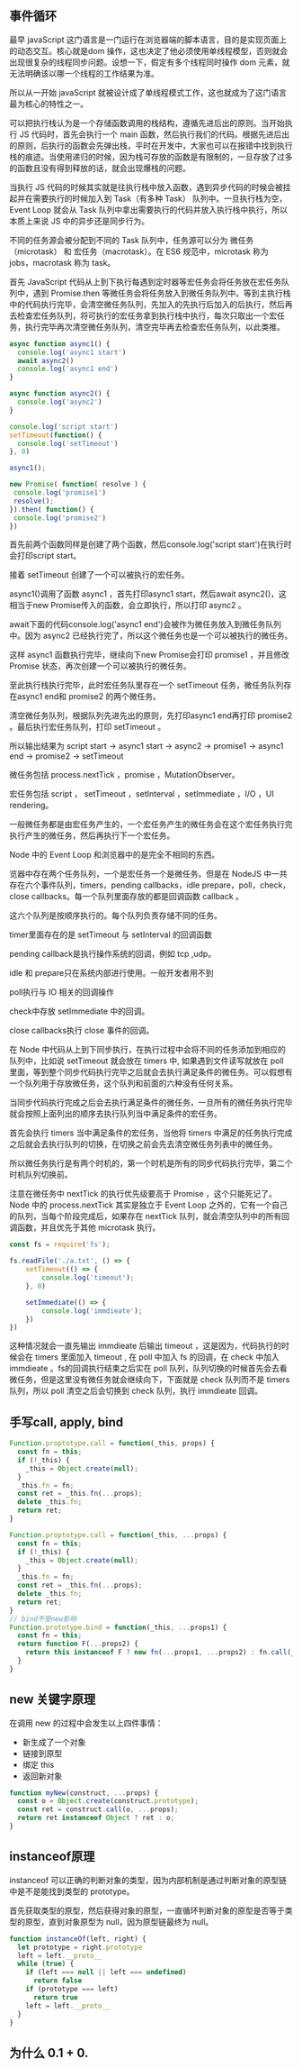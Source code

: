 ## 事件循环

最早 javaScript 这门语言是一门运行在浏览器端的脚本语言，目的是实现页面上的动态交互。核心就是dom 操作，这也决定了他必须使用单线程模型，否则就会出现很复杂的线程同步问题。设想一下，假定有多个线程同时操作 dom 元素，就无法明确该以哪一个线程的工作结果为准。

所以从一开始 javaScript 就被设计成了单线程模式工作，这也就成为了这门语言最为核心的特性之一。

可以把执行栈认为是一个存储函数调用的栈结构，遵循先进后出的原则。当开始执行 JS 代码时，首先会执行一个 main 函数，然后执行我们的代码。根据先进后出的原则，后执行的函数会先弹出栈，平时在开发中，大家也可以在报错中找到执行栈的痕迹。当使用递归的时候，因为栈可存放的函数是有限制的，一旦存放了过多的函数且没有得到释放的话，就会出现爆栈的问题。

当执行 JS 代码的时候其实就是往执行栈中放入函数，遇到异步代码的时候会被挂起并在需要执行的时候加入到 Task（有多种 Task） 队列中。一旦执行栈为空，Event Loop 就会从 Task 队列中拿出需要执行的代码并放入执行栈中执行，所以本质上来说 JS 中的异步还是同步行为。

不同的任务源会被分配到不同的 Task 队列中，任务源可以分为 微任务（microtask） 和 宏任务（macrotask）。在 ES6 规范中，microtask 称为 jobs，macrotask 称为 task。

首先 JavaScript 代码从上到下执行每遇到定时器等宏任务会将任务放在宏任务队列中，遇到 Promise.then 等微任务会将任务放入到微任务队列中。等到主执行栈中的代码执行完毕，会清空微任务队列，先加入的先执行后加入的后执行，然后再去检查宏任务队列，将可执行的宏任务拿到执行栈中执行，每次只取出一个宏任务，执行完毕再次清空微任务队列，清空完毕再去检查宏任务队列，以此类推。

```js
async function async1() {
  console.log('async1 start')
  await async2()
  console.log('async1 end')
}

async function async2() {
  console.log('async2')
}

console.log('script start')
setTimeout(function() {
  console.log('setTimeout')
}, 0)

async1(); 

new Promise( function( resolve ) {
 console.log('promise1')
 resolve();
}).then( function() {
 console.log('promise2')
})
```

首先前两个函数同样是创建了两个函数，然后console.log('script start')在执行时会打印script start。

接着 setTimeout 创建了一个可以被执行的宏任务。

async1()调用了函数 async1 ，首先打印async1 start，然后await async2()，这相当于new Promise传入的函数，会立即执行，所以打印 async2 。

await下面的代码console.log('async1 end')会被作为微任务放入到微任务队列中。因为 async2 已经执行完了，所以这个微任务也是一个可以被执行的微任务。

这样 async1 函数执行完毕，继续向下new Promise会打印 promise1 ，并且修改 Promise 状态，再次创建一个可以被执行的微任务。

至此执行栈执行完毕，此时宏任务队里存在一个 setTimeout 任务，微任务队列存在async1 end和 promise2 的两个微任务。

清空微任务队列，根据队列先进先出的原则，先打印async1 end再打印 promise2 。最后执行宏任务队列，打印 setTimeout 。

所以输出结果为 script start -> async1 start -> async2 -> promise1 -> async1 end -> promise2 -> setTimeout

微任务包括 process.nextTick ，promise ，MutationObserver。

宏任务包括 script ， setTimeout ，setInterval ，setImmediate ，I/O ，UI rendering。

一般微任务都是由宏任务产生的，一个宏任务产生的微任务会在这个宏任务执行完执行产生的微任务，然后再执行下一个宏任务。

Node 中的 Event Loop 和浏览器中的是完全不相同的东西。

览器中存在两个任务队列，一个是宏任务一个是微任务。但是在 NodeJS 中一共存在六个事件队列，timers，pending callbacks，idle prepare，poll，check，close callbacks。每一个队列里面存放的都是回调函数 callback 。

这六个队列是按顺序执行的。每个队列负责存储不同的任务。

timer里面存在的是 setTimeout 与 setInterval 的回调函数

pending callback是执行操作系统的回调，例如 tcp ,udp。

idle 和 prepare只在系统内部进行使用。一般开发者用不到

poll执行与 IO 相关的回调操作

check中存放 setImmediate 中的回调。

close callbacks执行 close 事件的回调。

在 Node 中代码从上到下同步执行，在执行过程中会将不同的任务添加到相应的队列中，比如说 setTimeout 就会放在 timers 中, 如果遇到文件读写就放在 poll 里面，等到整个同步代码执行完毕之后就会去执行满足条件的微任务。可以假想有一个队列用于存放微任务，这个队列和前面的六种没有任何关系。

当同步代码执行完成之后会去执行满足条件的微任务，一旦所有的微任务执行完毕就会按照上面列出的顺序去执行队列当中满足条件的宏任务。

首先会执行 timers 当中满足条件的宏任务，当他将 timers 中满足的任务执行完成之后就会去执行队列的切换，在切换之前会先去清空微任务列表中的微任务。

所以微任务执行是有两个时机的，第一个时机是所有的同步代码执行完毕，第二个时机队列切换前。

注意在微任务中 nextTick 的执行优先级要高于 Promise ，这个只能死记了。Node 中的 process.nextTick 其实是独立于 Event Loop 之外的，它有一个自己的队列，当每个阶段完成后，如果存在 nextTick 队列，就会清空队列中的所有回调函数，并且优先于其他 microtask 执行。

```js
const fs = require('fs');

fs.readFile('./a.txt', () => {
    setTimeout(() => {
        console.log('timeout');
    }, 0)

    setImmediate(() => {
        console.log('immdieate');
    })
})
```

这种情况就会一直先输出 immdieate 后输出 timeout ，这是因为，代码执行的时候会在 timers 里面加入 timeout , 在 poll 中加入 fs 的回调，在 check 中加入 immdieate 。fs的回调执行结束之后实在 poll 队列，队列切换的时候首先会去看微任务，但是这里没有微任务就会继续向下，下面就是 check 队列而不是 timers 队列，所以 poll 清空之后会切换到 check 队列，执行 immdieate 回调。

## 手写call, apply, bind

```js
Function.proptotype.call = function(_this, props) {
  const fn = this;
  if (!_this) {
    _this = Object.create(null);
  }
  _this.fn = fn;
  const ret = _this.fn(...props);
  delete _this.fn;
  return ret;
}

Function.proptotype.call = function(_this, ...props) {
  const fn = this;
  if (!_this) {
    _this = Object.create(null);
  }
  _this.fn = fn;
  const ret = _this.fn(...props);
  delete _this.fn;
  return ret;
}
// bind不受new影响
Function.prototype.bind = function(_this, ...props1) {
  const fn = this;
  return function F(...props2) {
    return this instanceof F ? new fn(...props1, ...props2) : fn.call(_this, ...props1, ...props2);
  }
}
```

## new 关键字原理

在调用 new 的过程中会发生以上四件事情：

- 新生成了一个对象
- 链接到原型
- 绑定 this
- 返回新对象

```js
function myNew(construct, ...props) {
  const o = Object.create(construct.prototype);
  const ret = construct.call(o, ...props);
  return ret instanceof Object ? ret : o;
}
```

## instanceof原理

instanceof 可以正确的判断对象的类型，因为内部机制是通过判断对象的原型链中是不是能找到类型的 prototype。

首先获取类型的原型，然后获得对象的原型，一直循环判断对象的原型是否等于类型的原型，直到对象原型为 null，因为原型链最终为 null。
```js
function instanceOf(left, right) {
  let prototype = right.prototype
  left = left.__proto__
  while (true) {
    if (left === null || left === undefined)
      return false
    if (prototype === left)
      return true
    left = left.__proto__
  }
}
```

## 为什么 0.1 + 0.